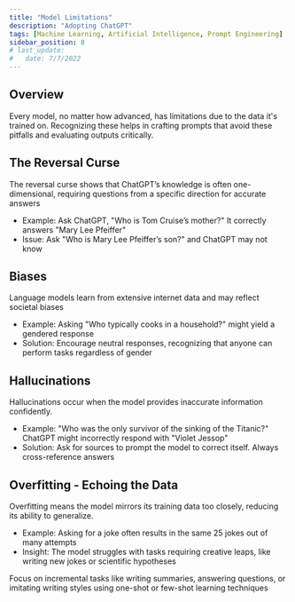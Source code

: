 ```yaml
---
title: "Model Limitations"
description: "Adopting ChatGPT"
tags: [Machine Learning, Artificial Intelligence, Prompt Engineering]
sidebar_position: 8
# last_update:
#   date: 7/7/2022
---
```



## Overview

Every model, no matter how advanced, has limitations due to the data it's trained on. Recognizing these helps in crafting prompts that avoid these pitfalls and evaluating outputs critically.

## The Reversal Curse

The reversal curse shows that ChatGPT’s knowledge is often one-dimensional, requiring questions from a specific direction for accurate answers 

- Example: Ask ChatGPT, "Who is Tom Cruise’s mother?" It correctly answers "Mary Lee Pfeiffer"
- Issue: Ask "Who is Mary Lee Pfeiffer’s son?" and ChatGPT may not know

## Biases

Language models learn from extensive internet data and may reflect societal biases

- Example: Asking "Who typically cooks in a household?" might yield a gendered response
- Solution: Encourage neutral responses, recognizing that anyone can perform tasks regardless of gender

## Hallucinations

Hallucinations occur when the model provides inaccurate information confidently.

- Example: "Who was the only survivor of the sinking of the Titanic?" ChatGPT might incorrectly respond with "Violet Jessop"
- Solution: Ask for sources to prompt the model to correct itself. Always cross-reference answers

## Overfitting - Echoing the Data

Overfitting means the model mirrors its training data too closely, reducing its ability to generalize.

- Example: Asking for a joke often results in the same 25 jokes out of many attempts
- Insight: The model struggles with tasks requiring creative leaps, like writing new jokes or scientific hypotheses

Focus on incremental tasks like writing summaries, answering questions, or imitating writing styles using one-shot or few-shot learning techniques
